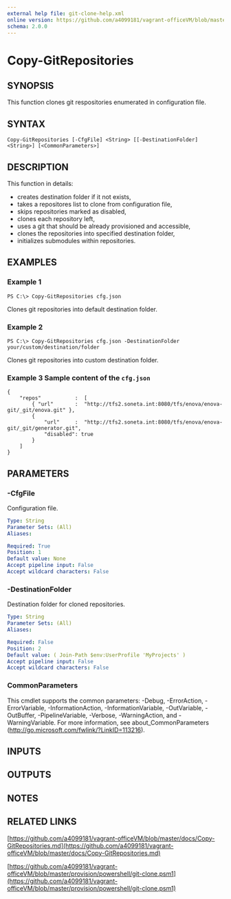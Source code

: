 ```yaml
---
external help file: git-clone-help.xml
online version: https://github.com/a4099181/vagrant-officeVM/blob/master/docs/Copy-GitRepositories.md
schema: 2.0.0
---
```


# Copy-GitRepositories

## SYNOPSIS
This function clones git respositories enumerated in configuration file.

## SYNTAX

```
Copy-GitRepositories [-CfgFile] <String> [[-DestinationFolder] <String>] [<CommonParameters>]
```

## DESCRIPTION
This function in details:
* creates destination folder if it not exists,
* takes a repositores list to clone from configuration file,
* skips repositories marked as disabled,
* clones each repository left,
* uses a git that should be already provisioned and accessible,
* clones the repositories into specified destination folder,
* initializes submodules within repositories.

## EXAMPLES

### Example 1
```
PS C:\> Copy-GitRepositories cfg.json
```

Clones git repositories into default destination folder.

### Example 2
```
PS C:\> Copy-GitRepositories cfg.json -DestinationFolder your/custom/destination/folder
```

Clones git repositories into custom destination folder.

### Example 3 Sample content of the `cfg.json`
```
{
    "repos"           :  [
        { "url"       :  "http://tfs2.soneta.int:8080/tfs/enova/enova-git/_git/enova.git" },
        {
            "url"     :  "http://tfs2.soneta.int:8080/tfs/enova/enova-git/_git/generator.git",
            "disabled": true
        }
    ]
}
```

## PARAMETERS

### -CfgFile
Configuration file.

```yaml
Type: String
Parameter Sets: (All)
Aliases: 

Required: True
Position: 1
Default value: None
Accept pipeline input: False
Accept wildcard characters: False
```

### -DestinationFolder
Destination folder for cloned repositories.

```yaml
Type: String
Parameter Sets: (All)
Aliases: 

Required: False
Position: 2
Default value: ( Join-Path $env:UserProfile 'MyProjects' )
Accept pipeline input: False
Accept wildcard characters: False
```

### CommonParameters
This cmdlet supports the common parameters: -Debug, -ErrorAction, -ErrorVariable, -InformationAction, -InformationVariable, -OutVariable, -OutBuffer, -PipelineVariable, -Verbose, -WarningAction, and -WarningVariable. For more information, see about_CommonParameters (http://go.microsoft.com/fwlink/?LinkID=113216).

## INPUTS

## OUTPUTS

## NOTES

## RELATED LINKS

[https://github.com/a4099181/vagrant-officeVM/blob/master/docs/Copy-GitRepositories.md](https://github.com/a4099181/vagrant-officeVM/blob/master/docs/Copy-GitRepositories.md)

[https://github.com/a4099181/vagrant-officeVM/blob/master/provision/powershell/git-clone.psm1](https://github.com/a4099181/vagrant-officeVM/blob/master/provision/powershell/git-clone.psm1)

